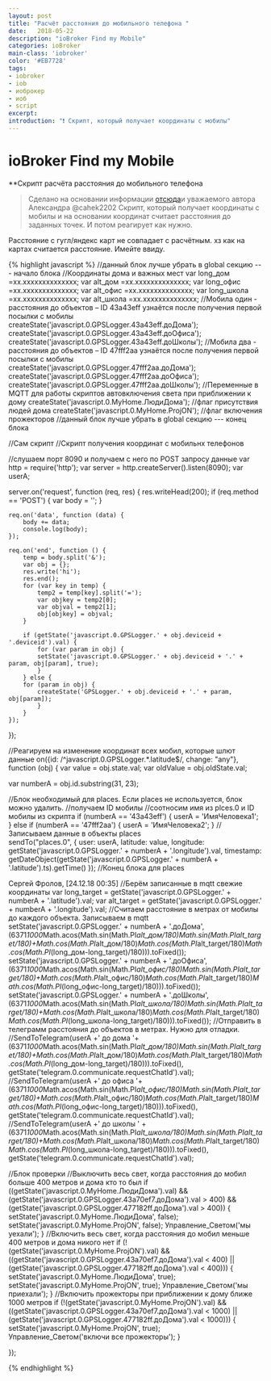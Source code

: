 ```yaml
---
layout: post
title: "Расчёт расстояния до мобильного телефона "
date:   2018-05-22
description: "ioBroker Find my Mobile"
categories: ioBroker
main-class: 'iobroker'
color: '#EB7728'
tags:
- iobroker
- iob
- иоброкер
- иоб
- script 
excerpt:
introduction: "❗️ Скрипт, который получает координаты с мобилы"
---
```


# ioBroker Find my Mobile
**Скрипт расчёта расстояния до мобильного телефона
>Сделано на основании информации  [отсюда][1]и уважаемого автора Александра @cahek2202 Скрипт, который получает координаты с мобилы и на основании координат считает расстояния до заданных точек. И потом реагирует как нужно.

Расстояние с гугл/яндекс карт не совпадает с расчётным. хз как на картах считается расстояние. Имейте ввиду.



{% highlight javascript %}
//данный блок лучше убрать в global секцию --- начало блока
//Координаты дома и важных мест
var long_дом   =xx.xxxxxxxxxxxxxx;
var alt_дом    =xx.xxxxxxxxxxxxxx;
var long_офис  =xx.xxxxxxxxxxxxxx;
var alt_офис   =xx.xxxxxxxxxxxxxx;
var long_школа =xx.xxxxxxxxxxxxxx;
var alt_школа  =xx.xxxxxxxxxxxxxx;
//Мобила один - расстояния до объектов – ID 43a43eff узнаётся после получения первой посылки с мобилы
createState('javascript.0.GPSLogger.43a43eff.доДома');
createState('javascript.0.GPSLogger.43a43eff.доОфиса');
createState('javascript.0.GPSLogger.43a43eff.доШколы');
//Мобила два - расстояния до объектов – ID 47fff2aa узнаётся после получения первой посылки с мобилы
createState('javascript.0.GPSLogger.47fff2aa.доДома');
createState('javascript.0.GPSLogger.47fff2aa.доОфиса');
createState('javascript.0.GPSLogger.47fff2aa.доШколы');
//Переменные в MQTT для работы скриптов автовключения света при приближении к дому
createState('javascript.0.MyHome.ЛюдиДома'); //флаг присутствия людей дома
createState('javascript.0.MyHome.ProjON');   //флаг включения прожекторов
//данный блок лучше убрать в global секцию --- конец блока



//Сам скрипт
//Скрипт получения координат с мобильнх телефонов

//слушаем порт 8090 и получаем с него по POST запросу данные
var http = require('http');
var server = http.createServer().listen(8090);
var userA;

server.on('request', function (req, res) {
    res.writeHead(200);
    if (req.method == 'POST') {
        var body = '';
    }

    req.on('data', function (data) {
        body += data;
        console.log(body);
    });

    req.on('end', function () {
        temp = body.split('&');
        var obj = {};
        res.write('hi');
        res.end();
        for (var key in temp) {
            temp2 = temp[key].split('=');
            var objkey = temp2[0];
            var objval = temp2[1];
            obj[objkey] = objval;
        }

        if (getState('javascript.0.GPSLogger.' + obj.deviceid + '.deviceid').val) {
            for (var param in obj) {
            setState('javascript.0.GPSLogger.' + obj.deviceid + '.' + param, obj[param], true);
            }
        } else {
        for (param in obj) {
            createState('GPSLogger.' + obj.deviceid + '.' + param, obj[param]);
            }
        }
    });
});

//Реагируем на изменение координат всех мобил, которые шлют данные
on({id: /^javascript\.0\.GPSLogger.*\.latitude$/, change: "any"}, function (obj) {
  var value = obj.state.val;
  var oldValue = obj.oldState.val;

var numberA = obj.id.substring(31, 23);

//Блок необходимый для places. Если places не используется, блок можно удалить.
//получаем ID мобилы
//соотносим имя из plces.0 и ID мобилы из скрипта
if      (numberA == '43a43eff') { userA = 'ИмяЧеловека1'; }
else if (numberA == '47fff2aa') { userA = 'ИмяЧеловека2'; }
//Записываем данные в объекты places        
sendTo("places.0",  {
    user:       userA, 
    latitude:   value,
    longitude:  getState('javascript.0.GPSLogger.' + numberA + '.longitude').val,
    timestamp:  getDateObject(getState('javascript.0.GPSLogger.' + numberA + '.latitude').ts).getTime()
});
//Конец блока для places

Сергей Фролов, [24.12.18 00:35]
//Берём записанные в mqtt свежие координаты
var long_target = getState('javascript.0.GPSLogger.' + numberA + '.latitude').val;
var alt_target  = getState('javascript.0.GPSLogger.' + numberA + '.longitude').val;
//Cчитаем расстояние в метрах от мобилы до каждого объекта. Записываем в mqtt
setState('javascript.0.GPSLogger.' + numberA + '.доДома',  (6371*1000*Math.acos(Math.sin(Math.PI*alt_дом/180)*Math.sin(Math.PI*alt_target/180)+Math.cos(Math.PI*alt_дом/180)*Math.cos(Math.PI*alt_target/180)*Math.cos(Math.PI*(long_дом-long_target)/180))).toFixed());
setState('javascript.0.GPSLogger.' + numberA + '.доОфиса', (6371*1000*Math.acos(Math.sin(Math.PI*alt_офис/180)*Math.sin(Math.PI*alt_target/180)+Math.cos(Math.PI*alt_офис/180)*Math.cos(Math.PI*alt_target/180)*Math.cos(Math.PI*(long_офис-long_target)/180))).toFixed());
setState('javascript.0.GPSLogger.' + numberA + '.доШколы', (6371*1000*Math.acos(Math.sin(Math.PI*alt_школа/180)*Math.sin(Math.PI*alt_target/180)+Math.cos(Math.PI*alt_школа/180)*Math.cos(Math.PI*alt_target/180)*Math.cos(Math.PI*(long_школа-long_target)/180))).toFixed());
//Отправить в телеграмм расстояния до объектов в метрах. Нужно для отладки.
//SendToTelegram(userA +' до дома '+ (6371*1000*Math.acos(Math.sin(Math.PI*alt_дом/180)*Math.sin(Math.PI*alt_target/180)+Math.cos(Math.PI*alt_дом/180)*Math.cos(Math.PI*alt_target/180)*Math.cos(Math.PI*(long_дом-long_target)/180))).toFixed(), getState('telegram.0.communicate.requestChatId').val);
//SendToTelegram(userA +' до офиса '+ (6371*1000*Math.acos(Math.sin(Math.PI*alt_офис/180)*Math.sin(Math.PI*alt_target/180)+Math.cos(Math.PI*alt_офис/180)*Math.cos(Math.PI*alt_target/180)*Math.cos(Math.PI*(long_офис-long_target)/180))).toFixed(), getState('telegram.0.communicate.requestChatId').val);
//SendToTelegram(userA +' до школы ' + (6371*1000*Math.acos(Math.sin(Math.PI*alt_школа/180)*Math.sin(Math.PI*alt_target/180)+Math.cos(Math.PI*alt_школа/180)*Math.cos(Math.PI*alt_target/180)*Math.cos(Math.PI*(long_школа-long_target)/180))).toFixed(), getState('telegram.0.communicate.requestChatId').val);

//Блок проверки
//Выключить весь свет, когда расстояния до мобил больше 400 метров и дома кто то был
if ((getState('javascript.0.MyHome.ЛюдиДома').val) && (getState('javascript.0.GPSLogger.43a70ef7.доДома').val > 400) && (getState('javascript.0.GPSLogger.477182ff.доДома').val > 400)) {
setState('javascript.0.MyHome.ЛюдиДома', false);
setState('javascript.0.MyHome.ProjON', false);
Управление_Светом('мы уехали'); }
//Включить весь свет, когда расстояния до мобил меньше 400 метров и дома никого нет
if (!(getState('javascript.0.MyHome.ProjON').val) && ((getState('javascript.0.GPSLogger.43a70ef7.доДома').val < 400) || (getState('javascript.0.GPSLogger.477182ff.доДома').val < 400))) {
setState('javascript.0.MyHome.ЛюдиДома', true);
setState('javascript.0.MyHome.ProjON',   true);
Управление_Светом('мы приехали'); }
//Включить прожекторы при приближении к дому ближе 1000 метров
if (!(getState('javascript.0.MyHome.ProjON').val) && ((getState('javascript.0.GPSLogger.43a70ef7.доДома').val < 1000) || (getState('javascript.0.GPSLogger.477182ff.доДома').val < 1000))) {
setState('javascript.0.MyHome.ProjON',   true);
Управление_Светом('включи все прожекторы'); }

});

{% endhighlight %}

[1]: https://forum.iobroker.net/viewtopic.php?t=17435

